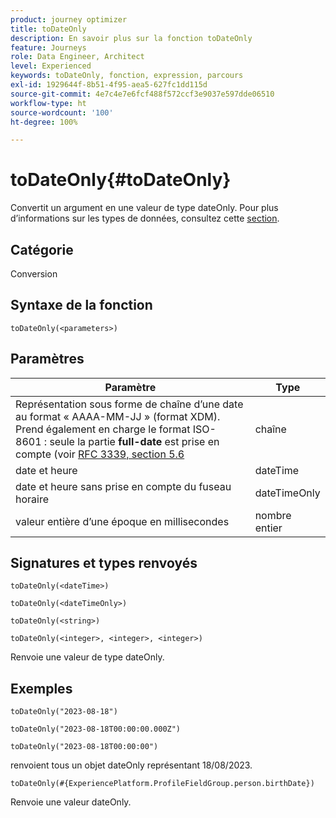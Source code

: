 ```yaml
---
product: journey optimizer
title: toDateOnly
description: En savoir plus sur la fonction toDateOnly
feature: Journeys
role: Data Engineer, Architect
level: Experienced
keywords: toDateOnly, fonction, expression, parcours
exl-id: 1929644f-8b51-4f95-aea5-627fc1dd115d
source-git-commit: 4e7c4e7e6fcf488f572ccf3e9037e597dde06510
workflow-type: ht
source-wordcount: '100'
ht-degree: 100%

---
```


# toDateOnly{#toDateOnly}

Convertit un argument en une valeur de type dateOnly. Pour plus d’informations sur les types de données, consultez cette [section](../expression/data-types.md).

## Catégorie

Conversion

## Syntaxe de la fonction

`toDateOnly(<parameters>)`

## Paramètres

| Paramètre | Type |
|-----------|------------------|
| Représentation sous forme de chaîne d’une date au format « AAAA-MM-JJ » (format XDM). Prend également en charge le format ISO-8601 : seule la partie **full-date** est prise en compte (voir [RFC 3339, section 5.6](https://www.rfc-editor.org/rfc/rfc3339#section-5.6) | chaîne |
| date et heure | dateTime |
| date et heure sans prise en compte du fuseau horaire | dateTimeOnly |
| valeur entière d’une époque en millisecondes | nombre entier |

## Signatures et types renvoyés

`toDateOnly(<dateTime>)`

`toDateOnly(<dateTimeOnly>)`

`toDateOnly(<string>)`

`toDateOnly(<integer>, <integer>, <integer>)`

Renvoie une valeur de type dateOnly.

## Exemples

`toDateOnly("2023-08-18")`

`toDateOnly("2023-08-18T00:00:00.000Z")`

`toDateOnly("2023-08-18T00:00:00")`

renvoient tous un objet dateOnly représentant 18/08/2023.

`toDateOnly(#{ExperiencePlatform.ProfileFieldGroup.person.birthDate})`

Renvoie une valeur dateOnly.
